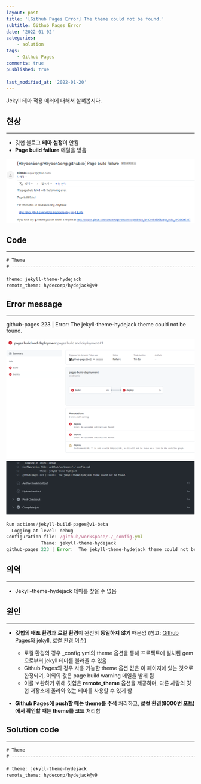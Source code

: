 ```yaml
---
layout: post
title: '[Github Pages Error] The theme could not be found.'
subtitle: Github Pages Error
date: '2022-01-02'
categories:
    - solution
tags:
    - Github Pages
comments: true
pusblished: true

last_modified_at: '2022-01-20'
---
```


Jekyll 테마 적용 에러에 대해서 살펴봅시다.

## 현상

---

* 깃헙 블로그 **테마 설정**이 안됨
* **Page build failure** 메일을 받음
<center><img src="https://github.com/HayoonSong/Images-for-Github-Pages/blob/main/solution/01_github_theme_error/error_mail.PNG?raw=true" alt="Error mail"></center>

## Code

---

~~~js
# Theme
# ---------------------------------------------------------------------------------------

theme: jekyll-theme-hydejack
remote_theme: hydecorp/hydejack@v9
~~~

## Error message

---

github-pages 223 | Error:  The jekyll-theme-hydejack theme could not be found.

<center><img src="https://github.com/HayoonSong/Images-for-Github-Pages/blob/main/solution/01_github_theme_error/01_error.PNG?raw=true" alt="error pages"></center>

<center><img src="https://github.com/HayoonSong/Images-for-Github-Pages/blob/main/solution/01_github_theme_error/02_error.PNG?raw=true" alt="error code"></center>

~~~js
Run actions/jekyll-build-pages@v1-beta
  Logging at level: debug
Configuration file: /github/workspace/./_config.yml
             Theme: jekyll-theme-hydejack
github-pages 223 | Error:  The jekyll-theme-hydejack theme could not be found.
~~~

## 의역

---

* Jekyll-theme-hydejack 테마를 찾을 수 없음

## 원인

---

* **깃헙의 배포 환경**과 **로컬 환경**이 완전히 **동일하지 않기** 때문임 (참고: [Github Pages와 jekyll, 로컬 환경 이슈](https://fuzzysound.github.io/github-and-jekyll))
  - 로컬 환경의 경우 _config.yml의 theme 옵션을 통해 프로젝트에 설치된 gem으로부터 jekyll 테마를 불러올 수 있음
  - Github Pages의 경우 사용 가능한 theme 옵션 값은 이 페이지에 있는 것으로 한정되며, 이외의 값은 page build warning 메일을 받게 됨 
  - 이를 보완하기 위해 깃헙은 **remote_theme** 옵션을 제공하며, 다른 사람의 깃헙 저장소에 올라와 있는 테마를 사용할 수 있게 함

* **Github Pages에 push할 때는 theme를 주석** 처리하고, **로컬 환경(8000번 포트)에서 확인할 때는 theme를 코드** 처리함
  


## Solution code

---

~~~js
# Theme
# ---------------------------------------------------------------------------------------

# theme: jekyll-theme-hydejack
remote_theme: hydecorp/hydejack@v9
~~~
